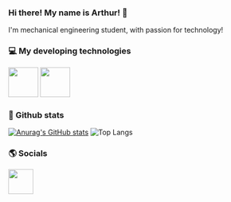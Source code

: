 ### Hi there! My name is Arthur! 👋
I'm mechanical engineering student, with passion for technology!

### 💻 My developing technologies
<div style="display: inline">
<img width="60" weight="60" src="https://cdn.jsdelivr.net/gh/devicons/devicon@latest/icons/microsoftsqlserver/microsoftsqlserver-original-wordmark.svg" />
<img width="60" weight="60" src="https://cdn.jsdelivr.net/gh/devicons/devicon@latest/icons/csharp/csharp-original.svg" />
</div>

### 🎲 Github stats
[![Anurag's GitHub stats](https://github-readme-stats.vercel.app/api?username=ArthurL13&show_icons=true)](https://github.com/anuraghazra/github-readme-stats&show_icons=true) ![Top Langs](https://github-readme-stats.vercel.app/api/top-langs/?username=ArthurL13&layout=compact)

### 🌎 Socials
<a href="https://www.linkedin.com/in/arthur-loriato-calmon-de-figueiredo-a252091b8/">
<img width="50" weight="50" src="https://cdn.jsdelivr.net/gh/devicons/devicon@latest/icons/linkedin/linkedin-original.svg" />
